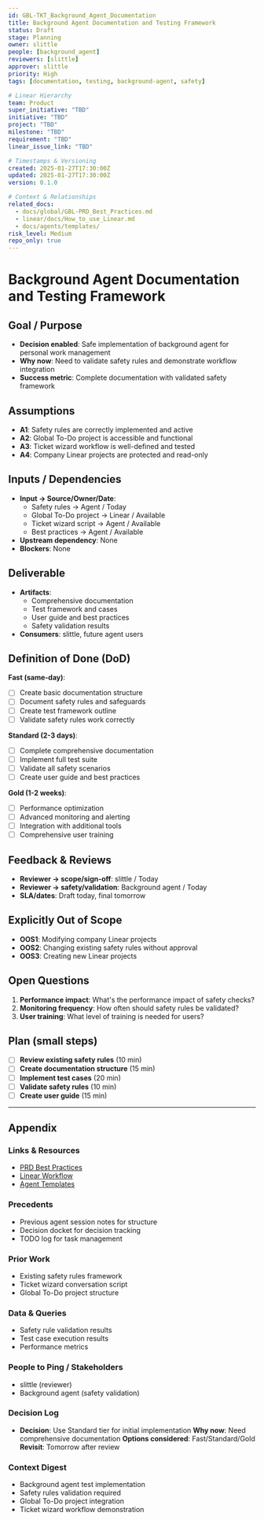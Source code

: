 ```yaml
---
id: GBL-TKT_Background_Agent_Documentation
title: Background Agent Documentation and Testing Framework
status: Draft
stage: Planning
owner: slittle
people: [background_agent]
reviewers: [slittle]
approver: slittle
priority: High
tags: [documentation, testing, background-agent, safety]

# Linear Hierarchy
team: Product
super_initiative: "TBD"
initiative: "TBD"
project: "TBD"
milestone: "TBD"
requirement: "TBD"
linear_issue_link: "TBD"

# Timestamps & Versioning
created: 2025-01-27T17:30:00Z
updated: 2025-01-27T17:30:00Z
version: 0.1.0

# Context & Relationships
related_docs:
  - docs/global/GBL-PRD_Best_Practices.md
  - linear/docs/How_to_use_Linear.md
  - docs/agents/templates/
risk_level: Medium
repo_only: true
---
```


# Background Agent Documentation and Testing Framework

## Goal / Purpose

- **Decision enabled**: Safe implementation of background agent for personal work management
- **Why now**: Need to validate safety rules and demonstrate workflow integration
- **Success metric**: Complete documentation with validated safety framework

## Assumptions

- **A1**: Safety rules are correctly implemented and active
- **A2**: Global To-Do project is accessible and functional
- **A3**: Ticket wizard workflow is well-defined and tested
- **A4**: Company Linear projects are protected and read-only

## Inputs / Dependencies

- **Input → Source/Owner/Date**:
  - Safety rules → Agent / Today
  - Global To-Do project → Linear / Available
  - Ticket wizard script → Agent / Available
  - Best practices → Agent / Available
- **Upstream dependency**: None
- **Blockers**: None

## Deliverable

- **Artifacts**:
  - Comprehensive documentation
  - Test framework and cases
  - User guide and best practices
  - Safety validation results
- **Consumers**: slittle, future agent users

## Definition of Done (DoD)

**Fast (same-day)**:

- [ ] Create basic documentation structure
- [ ] Document safety rules and safeguards
- [ ] Create test framework outline
- [ ] Validate safety rules work correctly

**Standard (2-3 days)**:

- [ ] Complete comprehensive documentation
- [ ] Implement full test suite
- [ ] Validate all safety scenarios
- [ ] Create user guide and best practices

**Gold (1-2 weeks)**:

- [ ] Performance optimization
- [ ] Advanced monitoring and alerting
- [ ] Integration with additional tools
- [ ] Comprehensive user training

## Feedback & Reviews

- **Reviewer → scope/sign-off**: slittle / Today
- **Reviewer → safety/validation**: Background agent / Today
- **SLA/dates**: Draft today, final tomorrow

## Explicitly Out of Scope

- **OOS1**: Modifying company Linear projects
- **OOS2**: Changing existing safety rules without approval
- **OOS3**: Creating new Linear projects

## Open Questions

1. **Performance impact**: What's the performance impact of safety checks?
2. **Monitoring frequency**: How often should safety rules be validated?
3. **User training**: What level of training is needed for users?

## Plan (small steps)

- [ ] **Review existing safety rules** (10 min)
- [ ] **Create documentation structure** (15 min)
- [ ] **Implement test cases** (20 min)
- [ ] **Validate safety rules** (10 min)
- [ ] **Create user guide** (15 min)

---

## Appendix

### Links & Resources

- [PRD Best Practices](docs/global/GBL-PRD_Best_Practices.md)
- [Linear Workflow](linear/docs/How_to_use_Linear.md)
- [Agent Templates](docs/agents/templates/)

### Precedents

- Previous agent session notes for structure
- Decision docket for decision tracking
- TODO log for task management

### Prior Work

- Existing safety rules framework
- Ticket wizard conversation script
- Global To-Do project structure

### Data & Queries

- Safety rule validation results
- Test case execution results
- Performance metrics

### People to Ping / Stakeholders

- slittle (reviewer)
- Background agent (safety validation)

### Decision Log

- **Decision**: Use Standard tier for initial implementation **Why now**: Need comprehensive documentation **Options considered**: Fast/Standard/Gold **Revisit**: Tomorrow after review

### Context Digest

- Background agent test implementation
- Safety rules validation required
- Global To-Do project integration
- Ticket wizard workflow demonstration
